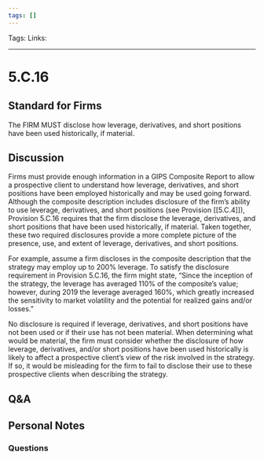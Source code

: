 ```yaml
---
tags: []
---
```

Tags:
Links: 
___
# 5.C.16
## Standard for Firms
The FIRM MUST disclose how leverage, derivatives, and short positions have been used historically, if material.
## Discussion
Firms must provide enough information in a GIPS Composite Report to allow a prospective client to understand how leverage, derivatives, and short positions have been employed historically and may be used going forward. Although the composite description includes disclosure of the firm’s ability to use leverage, derivatives, and short positions (see Provision [[5.C.4]]), Provision 5.C.16 requires that the firm disclose the leverage, derivatives, and short positions that have been used historically, if material. Taken together, these two required disclosures provide a more complete picture of the presence, use, and extent of leverage, derivatives, and short positions.

For example, assume a firm discloses in the composite description that the strategy may employ up to 200% leverage. To satisfy the disclosure requirement in Provision 5.C.16, the firm might state, “Since the inception of the strategy, the leverage has averaged 110% of the composite’s value; however, during 2019 the leverage averaged 160%, which greatly increased the sensitivity to market volatility and the potential for realized gains and/or losses.”

No disclosure is required if leverage, derivatives, and short positions have not been used or if their use has not been material. When determining what would be material, the firm must consider whether the disclosure of how leverage, derivatives, and/or short positions have been used historically is likely to affect a prospective client’s view of the risk involved in the strategy. If so, it would be misleading for the firm to fail to disclose their use to these prospective clients when describing the strategy.
## Q&A

## Personal Notes

### Questions